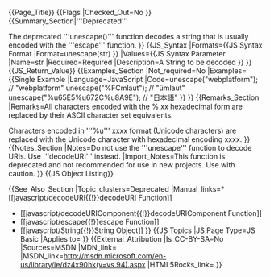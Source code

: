 {{Page_Title}}
{{Flags
|Checked_Out=No
}}
{{Summary_Section|'''Deprecated'''

The deprecated '''unescape()''' function decodes a string that is usually encoded with the '''escape''' function.
}}
{{JS_Syntax
|Formats={{JS Syntax Format
|Format=unescape(str)
}}
|Values={{JS Syntax Parameter
|Name=str
|Required=Required
|Description=A String to be decoded
}}
}}
{{JS_Return_Value}}
{{Examples_Section
|Not_required=No
|Examples={{Single Example
|Language=JavaScript
|Code=unescape("webplatform"); // "webplatform"
unescape("%FCmlaut"); // "ümlaut"
unescape("%u65E5%u672C%u8A9E"); // "日本語"
}}
}}
{{Remarks_Section
|Remarks=All characters encoded with the % xx hexadecimal form are replaced by their ASCII character set equivalents.

Characters encoded in '''%u''' xxxx format (Unicode characters) are replaced with the Unicode character with hexadecimal encoding xxxx.
}}
{{Notes_Section
|Notes=Do not use the '''unescape''' function to decode URIs. Use '''decodeURI''' instead.
|Import_Notes=This function is deprecated and not recommended for use in new projects. Use with caution.
}}
{{JS Object Listing}}

{{See_Also_Section
|Topic_clusters=Deprecated
|Manual_links=* [[javascript/decodeURI{{!}}decodeURI Function]]
* [[javascript/decodeURIComponent{{!}}decodeURIComponent Function]]
* [[javascript/escape{{!}}escape Function]]
* [[javascript/String{{!}}String Object]]
}}
{{JS Topics
|JS Page Type=JS Basic
|Applies to=
}}
{{External_Attribution
|Is_CC-BY-SA=No
|Sources=MSDN
|MDN_link=
|MSDN_link=http://msdn.microsoft.com/en-us/library/ie/dz4x90hk(v=vs.94).aspx
|HTML5Rocks_link=
}}